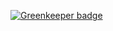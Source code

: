 

[![Greenkeeper badge](https://badges.greenkeeper.io/Yeti-or/prefix-tree.svg)](https://greenkeeper.io/)